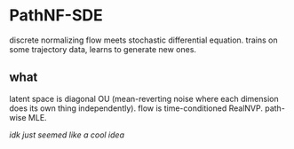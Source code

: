 # PathNF-SDE

discrete normalizing flow meets stochastic differential equation. trains on some trajectory data, learns to generate new ones.

## what

latent space is diagonal OU (mean-reverting noise where each dimension does its own thing independently). flow is time-conditioned RealNVP. path-wise MLE.

*idk just seemed like a cool idea*
